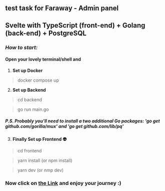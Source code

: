 
## test task for Faraway - Admin panel
## **Svelte** with **TypeScript** (front-end) + **Golang** (back-end) + **PostgreSQL**

###

### *How to start:*
#### Open your lovely terminal/shell and


1. **Set up Docker**
> docker compose up



2. **Set up Backend**
> cd backend

> go run main.go

##### P.S. Probably you'll need to install a two additional Go packages: ***'go get github.com/gorilla/mux'*** and ***'go get github.com/lib/pq'***



3. **Finally Set up Frontend 👽**

> cd frontend

> yarn install (or npm install)

> yarn dev (or nmp dev)

### Now click on [the Link](http://localhost:3000) and enjoy your journey :)
